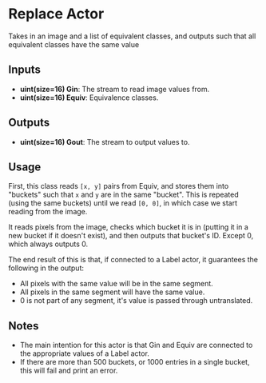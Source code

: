 # Replace Actor #
Takes in an image and a list of equivalent classes, and outputs such that all equivalent classes have the same value

## Inputs ##
* **uint(size=16) Gin**: The stream to read image values from.
* **uint(size=16) Equiv**: Equivalence classes.

## Outputs ##
* **uint(size=16) Gout**: The stream to output values to.

## Usage ##
First, this class reads `[x, y]` pairs from Equiv, and stores them into "buckets" such that `x` and `y` are in the
same "bucket". This is repeated (using the same buckets) until we read `[0, 0]`, in which case we start reading from
the image.

It reads pixels from the image, checks which bucket it is in (putting it in a new bucket if it doesn't exist), and then
outputs that bucket's ID. Except 0, which always outputs 0.

The end result of this is that, if connected to a Label actor, it guarantees the following in the output:

* All pixels with the same value will be in the same segment.
* All pixels in the same segment will have the same value.
* 0 is not part of any segment, it's value is passed through untranslated.

## Notes ##
* The main intention for this actor is that Gin and Equiv are connected to the appropriate values of a Label actor.
* If there are more than 500 buckets, or 1000 entries in a single bucket, this will fail and print an error.
